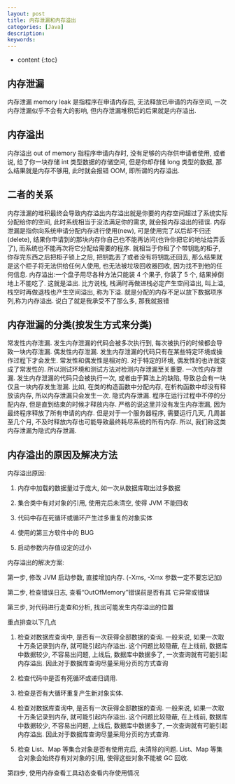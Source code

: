 ```yaml
---
layout: post
title: 内存泄漏和内存溢出
categories: [Java]
description: 
keywords: 
---
```


* content
{:toc}


## 内存泄漏

内存泄漏 memory leak 是指程序在申请内存后, 无法释放已申请的内存空间, 一次内存泄漏似乎不会有大的影响, 但内存泄漏堆积后的后果就是内存溢出.  

## 内存溢出

内存溢出 out of memory 指程序申请内存时, 没有足够的内存供申请者使用, 或者说, 给了你一块存储 int 类型数据的存储空间, 但是你却存储 long 类型的数据, 那么结果就是内存不够用, 此时就会报错 OOM, 即所谓的内存溢出.  

## 二者的关系

内存泄漏的堆积最终会导致内存溢出内存溢出就是你要的内存空间超过了系统实际分配给你的空间, 此时系统相当于没法满足你的需求, 就会报内存溢出的错误. 内存泄漏是指你向系统申请分配内存进行使用(new), 可是使用完了以后却不归还(delete), 结果你申请到的那块内存你自己也不能再访问(也许你把它的地址给弄丢了), 而系统也不能再次将它分配给需要的程序. 就相当于你租了个带钥匙的柜子, 你存完东西之后把柜子锁上之后, 把钥匙丢了或者没有将钥匙还回去, 那么结果就是这个柜子将无法供给任何人使用, 也无法被垃圾回收器回收, 因为找不到他的任何信息. 内存溢出:一个盘子用尽各种方法只能装 4 个果子, 你装了 5 个, 结果掉倒地上不能吃了. 这就是溢出. 比方说栈, 栈满时再做进栈必定产生空间溢出, 叫上溢, 栈空时再做退栈也产生空间溢出, 称为下溢. 就是分配的内存不足以放下数据项序列,称为内存溢出. 说白了就是我承受不了那么多, 那我就报错

## 内存泄漏的分类(按发生方式来分类)

常发性内存泄漏. 发生内存泄漏的代码会被多次执行到, 每次被执行的时候都会导致一块内存泄漏. 偶发性内存泄漏. 发生内存泄漏的代码只有在某些特定环境或操作过程下才会发生. 常发性和偶发性是相对的. 对于特定的环境, 偶发性的也许就变成了常发性的. 所以测试环境和测试方法对检测内存泄漏至关重要. 一次性内存泄漏. 发生内存泄漏的代码只会被执行一次, 或者由于算法上的缺陷, 导致总会有一块仅且一块内存发生泄漏. 比如, 在类的构造函数中分配内存, 在析构函数中却没有释放该内存, 所以内存泄漏只会发生一次. 隐式内存泄漏. 程序在运行过程中不停的分配内存, 但是直到结束的时候才释放内存. 严格的说这里并没有发生内存泄漏, 因为最终程序释放了所有申请的内存. 但是对于一个服务器程序, 需要运行几天, 几周甚至几个月, 不及时释放内存也可能导致最终耗尽系统的所有内存. 所以, 我们称这类内存泄漏为隐式内存泄漏. 

## 内存溢出的原因及解决方法

内存溢出原因:

1.  内存中加载的数据量过于庞大, 如一次从数据库取出过多数据

2.  集合类中有对对象的引用, 使用完后未清空, 使得 JVM 不能回收
3.  代码中存在死循环或循环产生过多重复的对象实体
4.  使用的第三方软件中的 BUG
5.  启动参数内存值设定的过小

内存溢出的解决方案:

第一步, 修改 JVM 启动参数, 直接增加内存. (-Xms, -Xmx 参数一定不要忘记加)

第二步, 检查错误日志, 查看“OutOfMemory”错误前是否有其 它异常或错误

第三步, 对代码进行走查和分析, 找出可能发生内存溢出的位置

重点排查以下几点

1. 检查对数据库查询中, 是否有一次获得全部数据的查询. 一般来说, 如果一次取十万条记录到内存, 就可能引起内存溢出. 这个问题比较隐蔽, 在上线前, 数据库中数据较少, 不容易出问题, 上线后, 数据库中数据多了, 一次查询就有可能引起内存溢出. 因此对于数据库查询尽量采用分页的方式查询

2. 检查代码中是否有死循环或递归调用. 

3. 检查是否有大循环重复产生新对象实体. 

4. 检查对数据库查询中, 是否有一次获得全部数据的查询. 一般来说, 如果一次取十万条记录到内存, 就可能引起内存溢出. 这个问题比较隐蔽, 在上线前, 数据库中数据较少, 不容易出问题, 上线后, 数据库中数据多了, 一次查询就有可能引起内存溢出. 因此对于数据库查询尽量采用分页的方式查询. 

5. 检查 List、Map 等集合对象是否有使用完后, 未清除的问题. List、Map 等集合对象会始终存有对对象的引用, 使得这些对象不能被 GC 回收. 

第四步, 使用内存查看工具动态查看内存使用情况